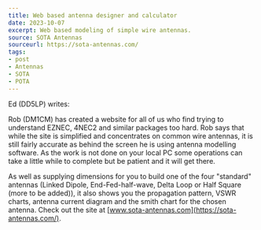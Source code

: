 ```yaml
---
title: Web based antenna designer and calculator
date: 2023-10-07
excerpt: Web based modeling of simple wire antennas.
source: SOTA Antennas
sourceurl: https://sota-antennas.com/
tags:
- post
- Antennas
- SOTA
- POTA
---
```

Ed (DD5LP) writes: 

Rob (DM1CM) has created a website for all of us who find trying to understand EZNEC, 4NEC2 and similar packages too hard. Rob says that while the site is simplified and concentrates on common wire antennas, it is still fairly accurate as behind the screen he is using antenna modelling software. As the work is not done on your local PC some operations can take a little while to complete but be patient and it will get there.

As well as supplying dimensions for you to build one of the four "standard" antennas (Linked Dipole, End-Fed-half-wave, Delta Loop or Half Square (more to be added)), it also shows you the propagation pattern, VSWR charts, antenna current diagram and the smith chart for the chosen antenna.
Check out the site at [www.sota-antennas.com](https://sota-antennas.com/).


